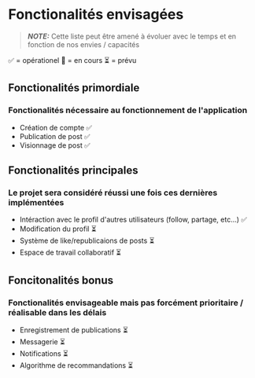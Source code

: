 # Fonctionalités envisagées
> **_NOTE:_** Cette liste peut être amené à évoluer avec le temps et en fonction de nos envies / capacités

:white_check_mark: = opérationel :construction: = en cours :hourglass_flowing_sand: = prévu

## Fonctionalités primordiale 
### Fonctionalités nécessaire au fonctionnement de l'application
- Création de compte :white_check_mark:
- Publication de post :white_check_mark:
- Visionnage de post :white_check_mark:

## Fonctionalités principales
### Le projet sera considéré réussi une fois ces dernières implémentées
- Intéraction avec le profil d'autres utilisateurs (follow, partage, etc...) :white_check_mark:
- Modification du profil :hourglass_flowing_sand:
- Système de like/republicaions de posts :hourglass_flowing_sand:
- Espace de travail collaboratif :hourglass_flowing_sand:

## Foncitonalités bonus
### Fonctionalités envisageable mais pas forcément prioritaire / réalisable dans les délais
- Enregistrement de publications :hourglass_flowing_sand:
- Messagerie :hourglass_flowing_sand:
- Notifications :hourglass_flowing_sand:
- Algorithme de recommandations :hourglass_flowing_sand:



